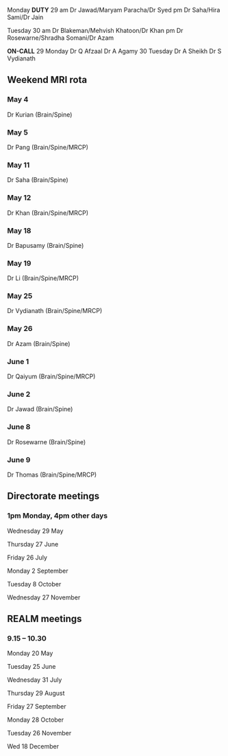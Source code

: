 
Monday
**DUTY**
29
am Dr Jawad/Maryam Paracha/Dr Syed
pm Dr Saha/Hira Sami/Dr Jain

Tuesday
30
am Dr Blakeman/Mehvish Khatoon/Dr Khan
pm Dr Rosewarne/Shradha Somani/Dr Azam

**ON-CALL**
29	Monday	Dr Q Afzaal	Dr A Agamy
30	Tuesday	Dr A Sheikh	Dr S Vydianath











## Weekend MRI rota

### May 4 

Dr Kurian	(Brain/Spine)

### May 5

Dr Pang	(Brain/Spine/MRCP)
		
### May 11

Dr Saha (Brain/Spine)

### May 12

Dr Khan	(Brain/Spine/MRCP)
		
### May 18

Dr Bapusamy (Brain/Spine)

### May 19

Dr Li	(Brain/Spine/MRCP)
		
### May 25

Dr Vydianath 	(Brain/Spine/MRCP)

### May 26

Dr Azam	(Brain/Spine)

		
### June 1

Dr Qaiyum	(Brain/Spine/MRCP)

### June 2

Dr Jawad	(Brain/Spine)

### June 8

Dr Rosewarne	(Brain/Spine)

### June 9

Dr Thomas	(Brain/Spine/MRCP)


## Directorate meetings  
### 1pm Monday, 4pm other days


Wednesday 29 May

Thursday 27 June

Friday 26 July

Monday 2 September

Tuesday 8 October

Wednesday 27 November


## REALM meetings
### 9.15 – 10.30


Monday 20 May	

Tuesday 25 June 	

Wednesday 31 July 	

Thursday 29 August	

Friday 27 September

Monday 28 October  

Tuesday 26 November		

Wed 18 December	




